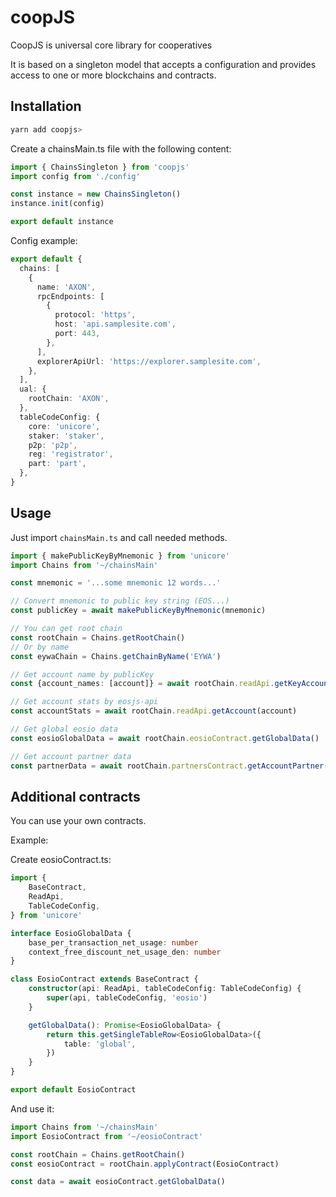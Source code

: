 # coopJS

CoopJS is universal core library for cooperatives

It is based on a singleton model that accepts a configuration and provides access to one or more blockchains and contracts.

## Installation

```bash
yarn add coopjs>
```

Create a chainsMain.ts file with the following content:

```typescript
import { ChainsSingleton } from 'coopjs'
import config from './config'

const instance = new ChainsSingleton()
instance.init(config)

export default instance
```

Config example:

```typescript
export default {
  chains: [
    {
      name: 'AXON',
      rpcEndpoints: [
        {
          protocol: 'https',
          host: 'api.samplesite.com',
          port: 443,
        },
      ],
      explorerApiUrl: 'https://explorer.samplesite.com',
    },
  ],
  ual: {
    rootChain: 'AXON',
  },
  tableCodeConfig: {
    core: 'unicore',
    staker: 'staker',
    p2p: 'p2p',
    reg: 'registrator',
    part: 'part',
  },
}
```

## Usage

Just import `chainsMain.ts` and call needed methods.

```typescript
import { makePublicKeyByMnemonic } from 'unicore'
import Chains from '~/chainsMain'

const mnemonic = '...some mnemonic 12 words...'

// Convert mnemonic to public key string (EOS...)
const publicKey = await makePublicKeyByMnemonic(mnemonic)

// You can get root chain
const rootChain = Chains.getRootChain()
// Or by name
const eywaChain = Chains.getChainByName('EYWA')

// Get account name by publicKey
const {account_names: [account]} = await rootChain.readApi.getKeyAccounts(publicKey)

// Get account stats by eosjs-api
const accountStats = await rootChain.readApi.getAccount(account)

// Get global eosio data
const eosioGlobalData = await rootChain.eosioContract.getGlobalData()

// Get account partner data
const partnerData = await rootChain.partnersContract.getAccountPartner(account)
```

## Additional contracts

You can use your own contracts.

Example:

Create eosioContract.ts:
```typescript
import {
    BaseContract,
    ReadApi,
    TableCodeConfig,
} from 'unicore'

interface EosioGlobalData {
    base_per_transaction_net_usage: number
    context_free_discount_net_usage_den: number
}

class EosioContract extends BaseContract {
    constructor(api: ReadApi, tableCodeConfig: TableCodeConfig) {
        super(api, tableCodeConfig, 'eosio')
    }

    getGlobalData(): Promise<EosioGlobalData> {
        return this.getSingleTableRow<EosioGlobalData>({
            table: 'global',
        })
    }
}

export default EosioContract
```

And use it:
```typescript
import Chains from '~/chainsMain'
import EosioContract from '~/eosioContract'

const rootChain = Chains.getRootChain()
const eosioContract = rootChain.applyContract(EosioContract)

const data = await eosioContract.getGlobalData()
```
